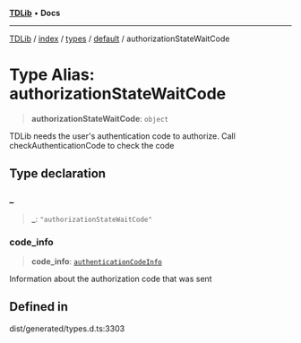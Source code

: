 [**TDLib**](../../../../../../README.md) • **Docs**

***

[TDLib](../../../../../../modules.md) / [index](../../../../../README.md) / [types](../../../README.md) / [default](../README.md) / authorizationStateWaitCode

# Type Alias: authorizationStateWaitCode

> **authorizationStateWaitCode**: `object`

TDLib needs the user's authentication code to authorize. Call checkAuthenticationCode to check the code

## Type declaration

### \_

> **\_**: `"authorizationStateWaitCode"`

### code\_info

> **code\_info**: [`authenticationCodeInfo`](authenticationCodeInfo.md)

Information about the authorization code that was sent

## Defined in

dist/generated/types.d.ts:3303
